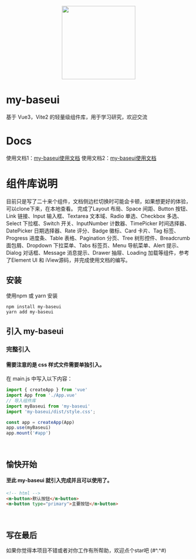 <p align="center">
  <img width="200" src="https://wangibook.github.io/my-baseui/logo.png">
</p>

# my-baseui
基于 Vue3，Vite2 的轻量级组件库，用于学习研究，欢迎交流

# Docs 
使用文档1：[my-baseui使用文档](https://wangibook.github.io/my-baseui/#/)
使用文档2：[my-baseui使用文档](https://ui.xkxk.tech/#/)

# 组件库说明
目前只是写了二十来个组件，文档侧边栏切换时可能会卡顿，如果想更好的体验，可以clone下来，在本地查看。
完成了Layout 布局、Space 间距、Button 按钮、Link 链接、Input 输入框、Textarea 文本域、Radio 单选、Checkbox 多选、Select 下拉框、Switch 开关、InputNumber 计数器、TimePicker 时间选择器、DatePicker 日期选择器、Rate 评分、Badge 徽标、Card 卡片、Tag 标签、Progress 进度条、Table 表格、Pagination 分页、Tree 树形控件、Breadcrumb 面包屑、Dropdown 下拉菜单、Tabs 标签页、Menu 导航菜单、Alert 提示、Dialog 对话框、Message 消息提示、Drawer 抽屉、Loading 加载等组件，参考了Element UI 和 iView源码，并完成使用文档的编写。

## 安装
使用npm 或 yarn 安装

```
npm install my-baseui
yarn add my-baseui
```

## 引入 my-baseui
### 完整引入
#### 需要注意的是 css 样式文件需要单独引入。
在 main.js 中写入以下内容：
```js
import { createApp } from 'vue'
import App from './App.vue'
// 导入组件库
import myBaseui from 'my-baseui'
import 'my-baseui/dist/style.css';

const app = createApp(App)
app.use(myBaseui)
app.mount('#app')
```
<br/>

## 愉快开始

#### 至此 my-baseui 就引入完成并且可以使用了。

```html
<!-- html -->
<m-button>默认按钮</m-button>
<m-button type="primary">主要按钮</m-button>
```

<br/>

## 写在最后
如果你觉得本项目不错或者对你工作有所帮助，欢迎点个star吧
(#^.^#)
